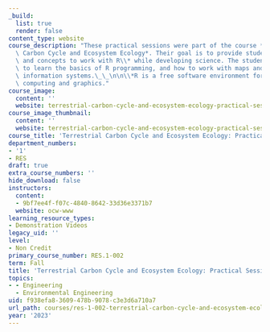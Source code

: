 ```yaml
---
_build:
  list: true
  render: false
content_type: website
course_description: "These practical sessions were part of the course *1.845 Terrestrial\
  \ Carbon Cycle and Ecosystem Ecology*. Their goal is to provide students with tools\
  \ and concepts to work with R\\* while developing science. The students are going\
  \ to learn the basics of R programming, and how to work with maps and geographical\
  \ information systems.\_\_\n\n\\*R is a free software environment for statistical\
  \ computing and graphics."
course_image:
  content: ''
  website: terrestrial-carbon-cycle-and-ecosystem-ecology-practical-sessions
course_image_thumbnail:
  content: ''
  website: terrestrial-carbon-cycle-and-ecosystem-ecology-practical-sessions
course_title: 'Terrestrial Carbon Cycle and Ecosystem Ecology: Practical Sessions'
department_numbers:
- '1'
- RES
draft: true
extra_course_numbers: ''
hide_download: false
instructors:
  content:
  - 9bf7ee4f-f07c-4840-8642-33d36e3371b7
  website: ocw-www
learning_resource_types:
- Demonstration Videos
legacy_uid: ''
level:
- Non Credit
primary_course_number: RES.1-002
term: Fall
title: 'Terrestrial Carbon Cycle and Ecosystem Ecology: Practical Sessions'
topics:
- - Engineering
  - Environmental Engineering
uid: f938efa8-3609-478b-9078-c3e3d6a710a7
url_path: courses/res-1-002-terrestrial-carbon-cycle-and-ecosystem-ecology-practical-sessions-fall-2023
year: '2023'
---
```

